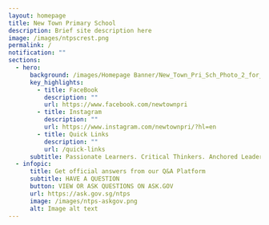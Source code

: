 ```yaml
---
layout: homepage
title: New Town Primary School
description: Brief site description here
image: /images/ntpscrest.png
permalink: /
notification: ""
sections:
  - hero:
      background: /images/Homepage Banner/New_Town_Pri_Sch_Photo_2_for_HDB.jpg
      key_highlights:
        - title: FaceBook
          description: ""
          url: https://www.facebook.com/newtownpri
        - title: Instagram
          description: ""
          url: https://www.instagram.com/newtownpri/?hl=en
        - title: Quick Links
          description: ""
          url: /quick-links
      subtitle: Passionate Learners. Critical Thinkers. Anchored Leaders.
  - infopic:
      title: Get official answers from our Q&A Platform
      subtitle: HAVE A QUESTION
      button: VIEW OR ASK QUESTIONS ON ASK.GOV
      url: https://ask.gov.sg/ntps
      image: /images/ntps-askgov.png
      alt: Image alt text
---
```

